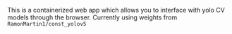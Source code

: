 This is a containerized web app which allows you to interface with yolo CV models through the browser. Currently using weights from `RamonMartin1/const_yolov5`